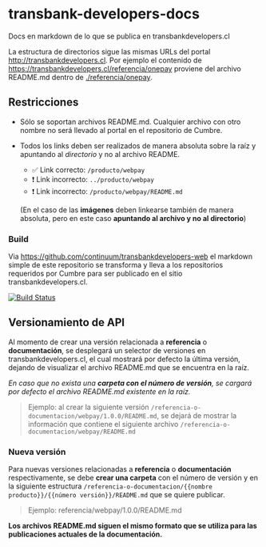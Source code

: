 # transbank-developers-docs

Docs en markdown de lo que se publica en transbankdevelopers.cl

La estructura de directorios sigue las mismas URLs del portal
<http://transbankdevelopers.cl>. Por ejemplo el contenido de
<https://transbankdevelopers.cl/referencia/onepay> proviene del archivo
README.md dentro de [./referencia/onepay](./referencia/onepay).

## Restricciones

* Sólo se soportan archivos README.md. Cualquier archivo con otro nombre no
será llevado al portal en el repositorio de Cumbre.

* Todos los links deben ser realizados de manera absoluta sobre la raíz y
apuntando al *directorio* y no al archivo README.

  * ✅ Link correcto: `/producto/webpay`
  * ❗ Link incorrecto: `../producto/webpay`
  * ❗ Link incorrecto: `/producto/webpay/README.md`

  (En el caso de las **imágenes** deben linkearse también de manera absoluta,
  pero en este caso **apuntando al archivo y no al directorio**)

### Build

Via <https://github.com/continuum/transbankdevelopers-web> el markdown simple de
este repositorio se transforma y lleva a los repositorios requeridos por Cumbre
para ser publicado en el sitio transbankdevelopers.cl.

[![Build
Status](https://semaphoreci.com/api/v1/continuum/transbankdevelopers-web/branches/master/badge.svg)](https://semaphoreci.com/continuum/transbankdevelopers-web)

## Versionamiento de API

Al momento de crear una versión relacionada a **referencia** o **documentación**, se desplegará un selector de versiones en transbankdevelopers.cl, el cual mostrará por defecto la última versión, dejando de visualizar el archivo README.md que se encuentra en la raíz.

_En caso que no exista una **carpeta con el número de versión**, se cargará por defecto el archivo README.md existente en la raíz._

> Ejemplo: al crear la siguiente versión `/referencia-o-documentacion/webpay/1.0.0/README.md`, se dejará de mostrar la información que contiene el siguiente archivo `/referencia-o-documentacion/webpay/README.md`

### Nueva versión

Para nuevas versiones relacionadas a **referencia** o **documentación** respectivamente, se debe **crear una carpeta** con el número de versión y en la siguiente estructura `/referencia-o-documentacion/{{nombre producto}}/{{número versión}}/README.md` que se quiere publicar.

> Ejemplo: referencia/webpay/1.0.0/README.md

**Los archivos README.md siguen el mismo formato que se utiliza para las publicaciones actuales de la documentación.**
